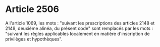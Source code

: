 # Article 2506

A l'article 1069, les mots : "suivant les prescriptions des articles 2148 et 2149, deuxième alinéa, du présent code" sont remplacés par les mots : "suivant les règles applicables localement en matière d'inscription de privilèges et hypothèques".
